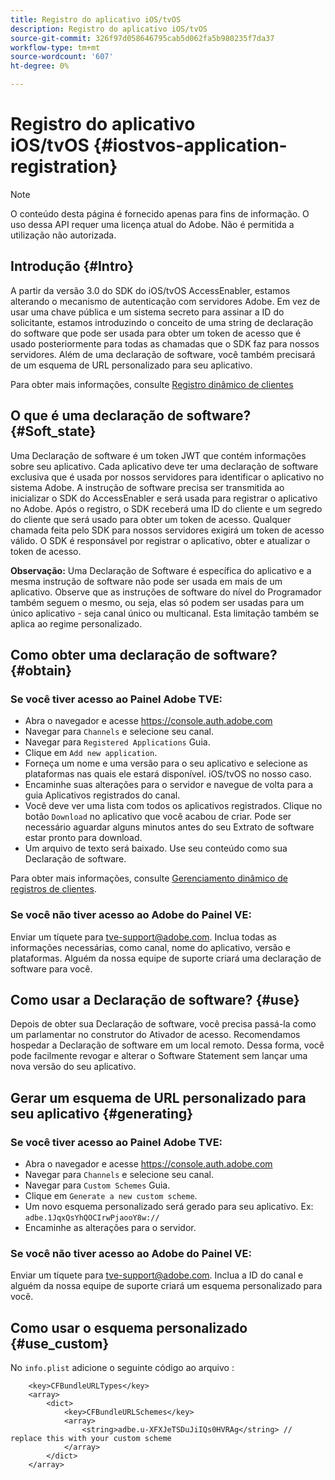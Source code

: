 ```yaml
---
title: Registro do aplicativo iOS/tvOS
description: Registro do aplicativo iOS/tvOS
source-git-commit: 326f97d058646795cab5d062fa5b980235f7da37
workflow-type: tm+mt
source-wordcount: '607'
ht-degree: 0%

---
```



# Registro do aplicativo iOS/tvOS {#iostvos-application-registration}

>[!NOTE]
>
>O conteúdo desta página é fornecido apenas para fins de informação. O uso dessa API requer uma licença atual do Adobe. Não é permitida a utilização não autorizada.

## Introdução {#Intro}

A partir da versão 3.0 do SDK do iOS/tvOS AccessEnabler, estamos alterando o mecanismo de autenticação com servidores Adobe. Em vez de usar uma chave pública e um sistema secreto para assinar a ID do solicitante, estamos introduzindo o conceito de uma string de declaração do software que pode ser usada para obter um token de acesso que é usado posteriormente para todas as chamadas que o SDK faz para nossos servidores. Além de uma declaração de software, você também precisará de um esquema de URL personalizado para seu aplicativo.

Para obter mais informações, consulte [Registro dinâmico de clientes](/help/authentication/dynamic-client-registration.md)

## O que é uma declaração de software? {#Soft_state}

Uma Declaração de software é um token JWT que contém informações sobre seu aplicativo. Cada aplicativo deve ter uma declaração de software exclusiva que é usada por nossos servidores para identificar o aplicativo no sistema Adobe. A instrução de software precisa ser transmitida ao inicializar o SDK do AccessEnabler e será usada para registrar o aplicativo no Adobe. Após o registro, o SDK receberá uma ID do cliente e um segredo do cliente que será usado para obter um token de acesso. Qualquer chamada feita pelo SDK para nossos servidores exigirá um token de acesso válido. O SDK é responsável por registrar o aplicativo, obter e atualizar o token de acesso.

**Observação:** Uma Declaração de Software é específica do aplicativo e a mesma instrução de software não pode ser usada em mais de um aplicativo. Observe que as instruções de software do nível do Programador também seguem o mesmo, ou seja, elas só podem ser usadas para um único aplicativo - seja canal único ou multicanal. Esta limitação também se aplica ao regime personalizado.

## Como obter uma declaração de software? {#obtain}

### Se você tiver acesso ao Painel Adobe TVE:

- Abra o navegador e acesse <https://console.auth.adobe.com>
- Navegar para `Channels` e selecione seu canal.
- Navegar para `Registered Applications` Guia.
- Clique em `Add new application`.
- Forneça um nome e uma versão para o seu aplicativo e selecione as plataformas nas quais ele estará disponível. iOS/tvOS no nosso caso.
- Encaminhe suas alterações para o servidor e navegue de volta para a guia Aplicativos registrados do canal.
- Você deve ver uma lista com todos os aplicativos registrados. Clique no botão   `Download` no aplicativo que você acabou de criar. Pode ser necessário aguardar alguns minutos antes do seu Extrato de software estar pronto para download.
- Um arquivo de texto será baixado. Use seu conteúdo como sua Declaração de software.

Para obter mais informações, consulte [Gerenciamento dinâmico de registros de clientes](/help/authentication/dynamic-client-registration-management.md).

### Se você não tiver acesso ao Adobe do Painel VE:

Enviar um tíquete para <tve-support@adobe.com>. Inclua todas as informações necessárias, como canal, nome do aplicativo, versão e plataformas. Alguém da nossa equipe de suporte criará uma declaração de software para você.

## Como usar a Declaração de software? {#use}

Depois de obter sua Declaração de software, você precisa passá-la como um parlamentar no construtor do Ativador de acesso. Recomendamos hospedar a Declaração de software em um local remoto. Dessa forma, você pode facilmente revogar e alterar o Software Statement sem lançar uma nova versão do seu aplicativo.

## Gerar um esquema de URL personalizado para seu aplicativo {#generating}

### Se você tiver acesso ao Painel Adobe TVE:

- Abra o navegador e acesse <https://console.auth.adobe.com>
- Navegar para `Channels` e selecione seu canal.
- Navegar para `Custom Schemes` Guia.
- Clique em `Generate a new custom scheme`.
- Um novo esquema personalizado será gerado para seu aplicativo. Ex: `adbe.1JqxQsYhQOCIrwPjaooY8w://`
- Encaminhe as alterações para o servidor.

### Se você não tiver acesso ao Adobe do Painel VE:

Enviar um tíquete para <tve-support@adobe.com>. Inclua a ID do canal e alguém da nossa equipe de suporte criará um esquema personalizado para você.

## Como usar o esquema personalizado {#use_custom}

No `info.plist` adicione o seguinte código ao arquivo :

```plist
    <key>CFBundleURLTypes</key>
    <array>
        <dict>
            <key>CFBundleURLSchemes</key>
            <array>
                <string>adbe.u-XFXJeTSDuJiIQs0HVRAg</string> // replace this with your custom scheme
            </array>
        </dict>
    </array>
```
